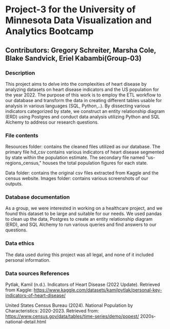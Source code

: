 # Project-3 for the University of Minnesota Data Visualization and Analytics Bootcamp
## Contributors: Gregory Schreiter, Marsha Cole, Blake Sandvick, Eriel Kabambi(Group-03)
### Description 
This project aims to delve into the complexities of heart disease by analyzing datasets on heart disease indicators and the US population for the year 2022. The purpose of this work is to employ the ETL workflow to our database and transform the data in creating different tables usable for analysis in various languages (SQL, Python,..).
By dissecting various indicators categorized by state, we construct an entity relationship diagram (ERD) using Postgres and conduct data analysis utilizing Python and SQL Alchemy to address our research questions.

### File contents
Resources folder: contains the cleaned files utilized as our database. The primary file hd_csv contains various indicators of heart disease segmented by state within the population estimate. The secondary file named "us-regions_census," houses the total population figures for each state.

Data folder:  contains the original csv files extracted from Kaggle and the census website.
Images folder:  contains various screenshots of our outputs.

### Database documentation
As a group, we were interested in working on a healthcare project, and we found this dataset to be large and suitable for our needs. We used pandas to clean up the data, Postgres to create an entity relationship diagram (ERD), and SQL Alchemy to run various queries and find answers to our questions.
### Data ethics
The data used during this project was all legal, and none of it included personal information.


### Data sources References 
Pytlak, Kamil (n.d.). Indicators of Heart Disease (2022 Update). Retrieved from Kaggle: https://www.kaggle.com/datasets/kamilpytlak/personal-key-indicators-of-heart-disease/

United States Census Bureau (2024). National Population by Characteristics: 2020-2023. Retrieved from: https://www.census.gov/data/tables/time-series/demo/popest/
2020s- national-detail.html
